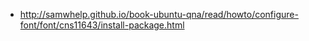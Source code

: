 

* http://samwhelp.github.io/book-ubuntu-qna/read/howto/configure-font/font/cns11643/install-package.html
